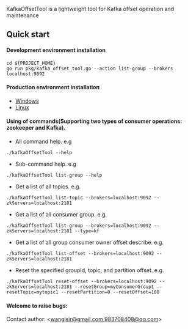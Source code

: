 KafkaOffsetTool is a lightweight tool for Kafka offset operation and maintenance

## Quick start

#### Development environment installation
```
cd ${PROJECT_HOME}
go run pkg/kafka_offset_tool.go --action list-group --brokers localhost:9092
```

#### Production environment installation
- [Windows](scripts/build.bat)
- [Linux](scripts/build.sh)

#### Using of commands(Supporting two types of consumer operations: zookeeper and Kafka).
- All command help. e.g
```
./kafkaOffsetTool --help
```

- Sub-command help. e.g
```
./kafkaOffsetTool list-group --help
```

- Get a list of all topics. e.g.
```
./kafkaOffsetTool list-topic --brokers=localhost:9092 --zkServers=localhost:2181
```

- Get a list of all consumer group. e.g.
```
./kafkaOffsetTool list-group --brokers=localhost:9092 --zkServers=localhost:2181 --type=kf
```

- Get a list of all group consumer owner offset describe. e.g.
```
./kafkaOffsetTool list-offset --brokers=localhost:9092 --zkServers=localhost:2181
```

- Reset the specified groupId, topic, and partition offset. e.g.
```
./kafkaOffsetTool reset-offset --brokers=localhost:9092 --zkServers=localhost:2181 --resetGroup=myConsumerGroup1 --resetTopic=mytopic1 --resetPartition=0 --resetOffset=100
```

#### Welcome to raise bugs:
Contact author: <wanglsir@gmail.com,983708408@qq.com>